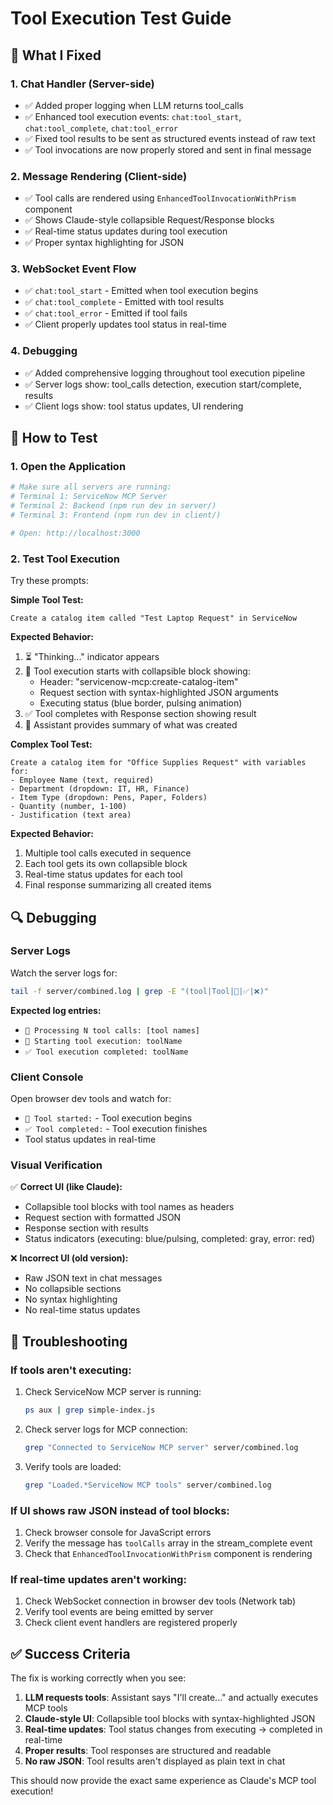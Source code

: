 # Tool Execution Test Guide

## 🎯 **What I Fixed**

### 1. **Chat Handler (Server-side)**
- ✅ Added proper logging when LLM returns tool_calls
- ✅ Enhanced tool execution events: `chat:tool_start`, `chat:tool_complete`, `chat:tool_error`
- ✅ Fixed tool results to be sent as structured events instead of raw text
- ✅ Tool invocations are now properly stored and sent in final message

### 2. **Message Rendering (Client-side)**
- ✅ Tool calls are rendered using `EnhancedToolInvocationWithPrism` component
- ✅ Shows Claude-style collapsible Request/Response blocks
- ✅ Real-time status updates during tool execution
- ✅ Proper syntax highlighting for JSON

### 3. **WebSocket Event Flow**
- ✅ `chat:tool_start` - Emitted when tool execution begins
- ✅ `chat:tool_complete` - Emitted with tool results
- ✅ `chat:tool_error` - Emitted if tool fails
- ✅ Client properly updates tool status in real-time

### 4. **Debugging**
- ✅ Added comprehensive logging throughout tool execution pipeline
- ✅ Server logs show: tool_calls detection, execution start/complete, results
- ✅ Client logs show: tool status updates, UI rendering

## 🧪 **How to Test**

### 1. **Open the Application**
```bash
# Make sure all servers are running:
# Terminal 1: ServiceNow MCP Server
# Terminal 2: Backend (npm run dev in server/)
# Terminal 3: Frontend (npm run dev in client/)

# Open: http://localhost:3000
```

### 2. **Test Tool Execution**
Try these prompts:

**Simple Tool Test:**
```
Create a catalog item called "Test Laptop Request" in ServiceNow
```

**Expected Behavior:**
1. ⏳ "Thinking..." indicator appears
2. 🔧 Tool execution starts with collapsible block showing:
   - Header: "servicenow-mcp:create-catalog-item"
   - Request section with syntax-highlighted JSON arguments
   - Executing status (blue border, pulsing animation)
3. ✅ Tool completes with Response section showing result
4. 📝 Assistant provides summary of what was created

**Complex Tool Test:**
```
Create a catalog item for "Office Supplies Request" with variables for:
- Employee Name (text, required)
- Department (dropdown: IT, HR, Finance)
- Item Type (dropdown: Pens, Paper, Folders)
- Quantity (number, 1-100)
- Justification (text area)
```

**Expected Behavior:**
1. Multiple tool calls executed in sequence
2. Each tool gets its own collapsible block
3. Real-time status updates for each tool
4. Final response summarizing all created items

## 🔍 **Debugging**

### Server Logs
Watch the server logs for:
```bash
tail -f server/combined.log | grep -E "(tool|Tool|🔧|✅|❌)"
```

**Expected log entries:**
- `🔧 Processing N tool calls: [tool names]`
- `🚀 Starting tool execution: toolName`
- `✅ Tool execution completed: toolName`

### Client Console
Open browser dev tools and watch for:
- `🔧 Tool started:` - Tool execution begins
- `✅ Tool completed:` - Tool execution finishes
- Tool status updates in real-time

### Visual Verification
✅ **Correct UI (like Claude):**
- Collapsible tool blocks with tool names as headers
- Request section with formatted JSON
- Response section with results
- Status indicators (executing: blue/pulsing, completed: gray, error: red)

❌ **Incorrect UI (old version):**
- Raw JSON text in chat messages
- No collapsible sections
- No syntax highlighting
- No real-time status updates

## 🚨 **Troubleshooting**

### If tools aren't executing:
1. Check ServiceNow MCP server is running:
   ```bash
   ps aux | grep simple-index.js
   ```

2. Check server logs for MCP connection:
   ```bash
   grep "Connected to ServiceNow MCP server" server/combined.log
   ```

3. Verify tools are loaded:
   ```bash
   grep "Loaded.*ServiceNow MCP tools" server/combined.log
   ```

### If UI shows raw JSON instead of tool blocks:
1. Check browser console for JavaScript errors
2. Verify the message has `toolCalls` array in the stream_complete event
3. Check that `EnhancedToolInvocationWithPrism` component is rendering

### If real-time updates aren't working:
1. Check WebSocket connection in browser dev tools (Network tab)
2. Verify tool events are being emitted by server
3. Check client event handlers are registered properly

## ✅ **Success Criteria**

The fix is working correctly when you see:

1. **LLM requests tools**: Assistant says "I'll create..." and actually executes MCP tools
2. **Claude-style UI**: Collapsible tool blocks with syntax-highlighted JSON
3. **Real-time updates**: Tool status changes from executing → completed in real-time
4. **Proper results**: Tool responses are structured and readable
5. **No raw JSON**: Tool results aren't displayed as plain text in chat

This should now provide the exact same experience as Claude's MCP tool execution!